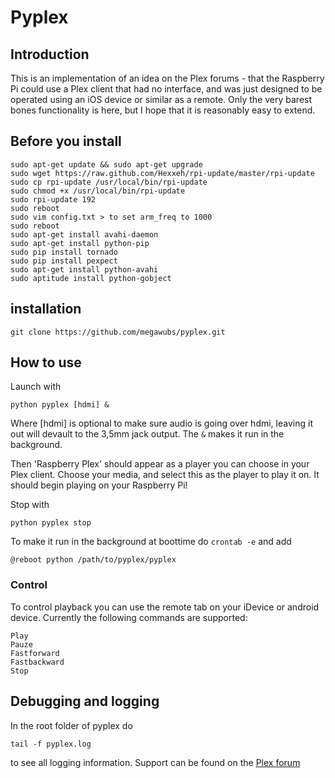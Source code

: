 # Pyplex

## Introduction

This is an implementation of an idea on the Plex forums - that the Raspberry Pi
could use a Plex client that had no interface, and was just designed to be 
operated using an iOS device or similar as a remote. Only the very barest bones
functionality is here, but I hope that it is reasonably easy to extend.

## Before you install

	sudo apt-get update && sudo apt-get upgrade
	sudo wget https://raw.github.com/Hexxeh/rpi-update/master/rpi-update
	sudo cp rpi-update /usr/local/bin/rpi-update
	sudo chmod +x /usr/local/bin/rpi-update 
	sudo rpi-update 192
	sudo reboot
	sudo vim config.txt > to set arm_freq to 1000
	sudo reboot
	sudo apt-get install avahi-daemon
	sudo apt-get install python-pip
	sudo pip install tornado
	sudo pip install pexpect
	sudo apt-get install python-avahi 
	sudo aptitude install python-gobject

## installation

	git clone https://github.com/megawubs/pyplex.git
	
## How to use

Launch with 

    python pyplex [hdmi] &

Where [hdmi] is optional to make sure audio is going
over hdmi, leaving it out will devault to the 3,5mm jack output.
The `&` makes it run in the background.

Then 'Raspberry Plex' should appear as a player you can choose in your Plex
client. Choose your media, and select this as the player to play it on. It should 
begin playing on your Raspberry Pi! 

Stop with 

	python pyplex stop

To make it run in the background at boottime do `crontab -e` and add

	@reboot python /path/to/pyplex/pyplex

### Control

To control playback you can use the remote tab on your iDevice or android device.
Currently the following commands are supported:
```
Play
Pauze
Fastforward
Fastbackward
Stop
```

## Debugging and logging

In the root folder of pyplex do
	
	tail -f pyplex.log

to see all logging information.
Support can be found on the [Plex forum][plexForum] 


[plexForum]: http://forums.plexapp.com/index.php/topic/35906-raspberry-pi


